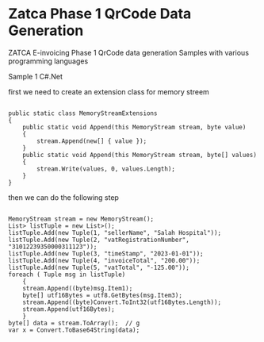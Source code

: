 # Zatca Phase 1 QrCode Data Generation
ZATCA E-invoicing Phase 1 QrCode data generation Samples with various programming languages 

Sample 1 C#.Net

first we need to create an extension class for memory streem 

<code>
public static class MemoryStreamExtensions
{
    public static void Append(this MemoryStream stream, byte value)
    {
        stream.Append(new[] { value });
    }
    public static void Append(this MemoryStream stream, byte[] values)
    {
        stream.Write(values, 0, values.Length);
    }
}
</code>

then we can do the following step 

<code>
MemoryStream stream = new MemoryStream();
List<Tuple<int,string,string>> listTuple = new List<Tuple<int, string, string>>();
listTuple.Add(new Tuple<int, string, string>(1, "sellerName", "Salah Hospital"));
listTuple.Add(new Tuple<int, string, string>(2, "vatRegistrationNumber", "31012239350000311123"));
listTuple.Add(new Tuple<int, string, string>(3, "timeStamp", "2023-01-01"));
listTuple.Add(new Tuple<int, string, string>(4, "invoiceTotal", "200.00"));
listTuple.Add(new Tuple<int, string, string>(5, "vatTotal", "-125.00"));
foreach ( Tuple<int, string, string> msg in listTuple)
    {
    stream.Append((byte)msg.Item1);
    byte[] utf16Bytes = utf8.GetBytes(msg.Item3);
    stream.Append((byte)Convert.ToInt32(utf16Bytes.Length));
    stream.Append(utf16Bytes);
    }
byte[] data = stream.ToArray();  // g
var x = Convert.ToBase64String(data);
</code>
